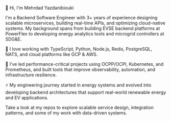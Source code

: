 👋 Hi, I'm Mehrdad Yazdanibiouki

I'm a Backend Software Engineer with 3+ years of experience designing scalable microservices, building real-time APIs, and optimizing cloud-native systems. My background spans from building EVSE backend platforms at PowerFlex to developing energy analytics tools and microgrid controllers at SDG&E.

🔧 I love working with TypeScript, Python, Node.js, Redis, PostgreSQL, NATS, and cloud platforms like GCP & AWS.

🚀 I’ve led performance-critical projects using OCPP/OCPI, Kubernetes, and Prometheus, and built tools that improve observability, automation, and infrastructure resilience.

⚡ My engineering journey started in energy systems and evolved into developing backend architectures that support real-world renewable energy and EV applications.


Take a look at my repos to explore scalable service design, integration patterns, and some of my work with data-driven systems.
